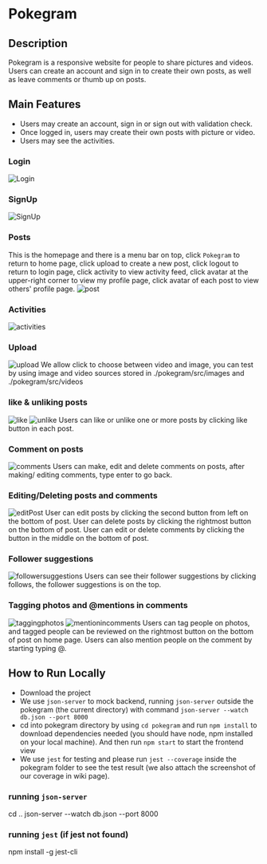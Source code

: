 # Pokegram
## Description
Pokegram is a responsive website for people to share pictures and videos. Users can create an account and sign in to create their own posts, as well as leave comments or thumb up on posts. 
## Main Features
- Users may create an account, sign in or sign out with validation check.
- Once logged in, users may create their own posts with picture or video.
- Users may see the activities.
### Login
![Login](Login.png)
### SignUp
![SignUp](SignUp.png)
### Posts
This is the homepage and there is a menu bar on top, click `Pokegram` to return to home page, click upload to create a new post, click logout to return to login page, click activity to view activity feed, click avatar at the upper-right corner to view my profile page, click avatar of each post to view others' profile page.
![post](post.png)
### Activities
![activities](activities.jpg)
### Upload
![upload](upload.jpg)
We allow click to choose between video and image, you can test by using image and video sources stored in ./pokegram/src/images and ./pokegram/src/videos
### like & unliking posts
![like](like.jpg)
![unlike](unlike.jpg)
Users can like or unlike one or more posts by clicking like button in each post.
### Comment on posts
![comments](comments.jpg)
Users can make, edit and delete comments on posts, after making/ editing comments, type enter to go back.
### Editing/Deleting posts and comments
![editPost](editPost.jpg)
User can edit posts by clicking the second button from left on the bottom of post.
User can delete posts by clicking the rightmost button on the bottom of post.
User can edit or delete comments by clicking the button in the middle on the bottom of post.
### Follower suggestions
![followersuggestions](followersuggestions.jpg)
Users can see their follower suggestions by clicking follows, the follower suggestions is on the top.
### Tagging photos and  @mentions in comments
![taggingphotos](taggingphotos.jpg)
![mentionincomments](mentionincomments.jpg)
Users can tag people on photos, and tagged people can be reviewed on the rightmost button on the bottom of post on home page.
Users can also mention people on the comment by starting typing @.







## How to Run Locally
- Download the project
- We use `json-server` to mock backend, running `json-server` outside the pokegram (the current directory) with command `json-server --watch db.json --port 8000`
- cd into pokegram directory by using `cd pokegram` and run `npm install` to download dependencies needed (you should have node, npm installed on your local machine). And then run `npm start` to start the frontend view
- We use `jest` for testing and please run `jest --coverage` inside the pokegram folder to see the test result (we also attach the screenshot of our coverage in wiki page).

### running `json-server`
cd ..
json-server --watch db.json --port 8000

### running `jest` (if jest not found)
npm install -g jest-cli


